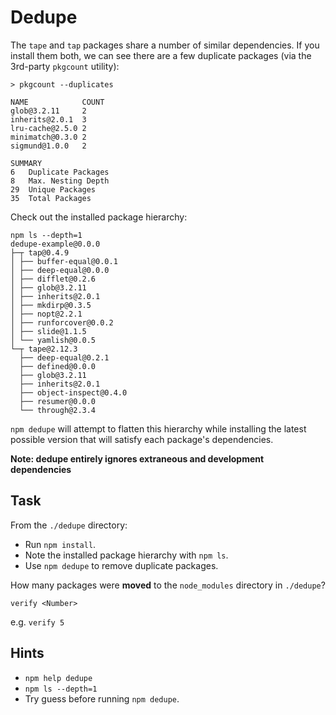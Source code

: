 # Dedupe

The `tape` and `tap` packages share a number of similar dependencies. If
you install them both, we can see there are a few duplicate packages
(via the 3rd-party `pkgcount` utility):

```
> pkgcount --duplicates

NAME            COUNT
glob@3.2.11     2
inherits@2.0.1  3
lru-cache@2.5.0 2
minimatch@0.3.0 2
sigmund@1.0.0   2

SUMMARY
6   Duplicate Packages
8   Max. Nesting Depth
29  Unique Packages
35  Total Packages
```

Check out the installed package hierarchy:

```
npm ls --depth=1
dedupe-example@0.0.0
├─┬ tap@0.4.9
│ ├── buffer-equal@0.0.1
│ ├── deep-equal@0.0.0
│ ├── difflet@0.2.6
│ ├── glob@3.2.11
│ ├── inherits@2.0.1
│ ├── mkdirp@0.3.5
│ ├── nopt@2.2.1
│ ├── runforcover@0.0.2
│ ├── slide@1.1.5
│ └── yamlish@0.0.5
└─┬ tape@2.12.3
  ├── deep-equal@0.2.1
  ├── defined@0.0.0
  ├── glob@3.2.11
  ├── inherits@2.0.1
  ├── object-inspect@0.4.0
  ├── resumer@0.0.0
  └── through@2.3.4
```

`npm dedupe` will attempt to flatten this hierarchy while installing the
latest possible version that will satisfy each package's dependencies.

**Note: dedupe entirely ignores extraneous and development dependencies**

## Task

From the `./dedupe` directory:

* Run `npm install`.
* Note the installed package hierarchy with `npm ls`.
* Use `npm dedupe` to remove duplicate packages.

How many packages were **moved** to the `node_modules` directory in
`./dedupe`?

```
verify <Number>
```

e.g. `verify 5`

## Hints

* `npm help dedupe`
* `npm ls --depth=1`
* Try guess before running `npm dedupe`.
